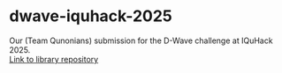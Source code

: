 # dwave-iquhack-2025
Our (Team Qunonians) submission for the D-Wave challenge at IQuHack 2025.
<br/>
[Link to library repository](https://github.com/achowd32/ocean_qab)
